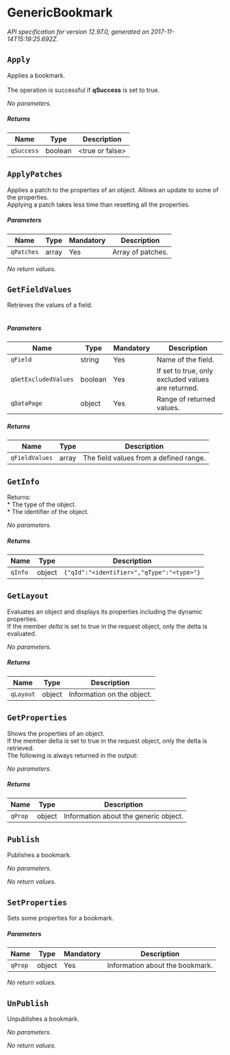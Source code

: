 
<!-- markdownlint-disable -->
# GenericBookmark

_API specification for version 12.97.0, generated on 2017-11-14T15:19:25.692Z._

## `Apply`

Applies a bookmark.<br><br>The operation is successful if **qSuccess** is set to true. 

_No parameters._

##### Returns

| Name | Type | Description |
| ---- | ---- | ----------- |
| `qSuccess` | boolean | &lt;true or false&gt; |

## `ApplyPatches`

Applies a patch to the properties of an object. Allows an update to some of the properties.<br>Applying a patch takes less time than resetting all the properties.

##### Parameters

| Name | Type | Mandatory | Description |
| ---- | ---- | --------- | ----------- |
| `qPatches` | array | Yes | Array of patches. |

_No return values._

## `GetFieldValues`

Retrieves the values of a field.<br><br>

##### Parameters

| Name | Type | Mandatory | Description |
| ---- | ---- | --------- | ----------- |
| `qField` | string | Yes | Name of the field. |
| `qGetExcludedValues` | boolean | Yes | If set to true, only excluded values are returned. |
| `qDataPage` | object | Yes | Range of returned values. |

##### Returns

| Name | Type | Description |
| ---- | ---- | ----------- |
| `qFieldValues` | array | The field values from a defined range. |

## `GetInfo`

Returns:<br>* The type of the object.<br>* The identifier of the object.

_No parameters._

##### Returns

| Name | Type | Description |
| ---- | ---- | ----------- |
| `qInfo` | object | `{"qId":"<identifier>","qType":"<type>"}` |

## `GetLayout`

Evaluates an object and displays its properties including the dynamic properties.<br>If the member _delta_ is set to true in the request object, only the delta is evaluated.

_No parameters._

##### Returns

| Name | Type | Description |
| ---- | ---- | ----------- |
| `qLayout` | object | Information on the object. |

## `GetProperties`

Shows the properties of an object.<br>If the member delta is set to true in the request object, only the delta is retrieved.<br>The following is always returned in the output:

_No parameters._

##### Returns

| Name | Type | Description |
| ---- | ---- | ----------- |
| `qProp` | object | Information about the generic object. |

## `Publish`

Publishes a bookmark.

_No parameters._

_No return values._

## `SetProperties`

Sets some properties for a bookmark.

##### Parameters

| Name | Type | Mandatory | Description |
| ---- | ---- | --------- | ----------- |
| `qProp` | object | Yes | Information about the bookmark. |

_No return values._

## `UnPublish`

Unpublishes a bookmark.

_No parameters._

_No return values._
